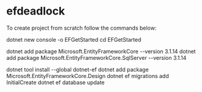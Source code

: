 # efdeadlock

To create project from scratch follow the commands below:

dotnet new console -o EFGetStarted
cd EFGetStarted

dotnet add package Microsoft.EntityFrameworkCore --version 3.1.14
dotnet add package Microsoft.EntityFrameworkCore.SqlServer --version 3.1.14

dotnet tool install --global dotnet-ef
dotnet add package Microsoft.EntityFrameworkCore.Design
dotnet ef migrations add InitialCreate
dotnet ef database update
